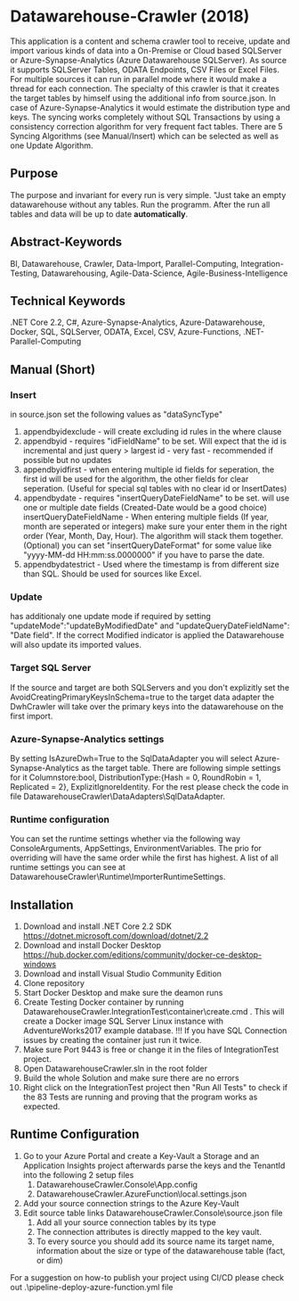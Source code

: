 # Datawarehouse-Crawler (2018)
This application is a content and schema crawler tool to receive, update and import various kinds of data into a On-Premise or Cloud based SQLServer or Azure-Synapse-Analytics (Azure Datawarehouse SQLServer). As source it supports SQLServer Tables, ODATA Endpoints, CSV Files or Excel Files. For multiple sources it can run in parallel mode where it would make a thread for each connection. The specialty of this crawler is that it creates the target tables by himself using the additional info from source.json. In case of Azure-Synapse-Analytics it would estimate the distribution type and keys. The syncing works completely without SQL Transactions by using a consistency correction algorithm for very frequent fact tables. There are 5 Syncing Algorithms (see Manual/Insert) which can be selected as well as one Update Algorithm. 

## Purpose
The purpose and invariant for every run is very simple. "Just take an empty datawarehouse without any tables. Run the programm. After the run all tables and data will be up to date __automatically__.

## Abstract-Keywords
BI, Datawarehouse, Crawler, Data-Import, Parallel-Computing, Integration-Testing, Datawarehousing, Agile-Data-Science, Agile-Business-Intelligence

## Technical Keywords
.NET Core 2.2, C#, Azure-Synapse-Analytics, Azure-Datawarehouse, Docker, SQL, SQLServer, ODATA, Excel, CSV, Azure-Functions, .NET-Parallel-Computing

## Manual (Short)

### Insert
in source.json set the following values as "dataSyncType"
1. appendbyidexclude - will create excluding id rules in the where clause
2. appendbyid - requires "idFieldName" to be set. Will expect that the id is incremental and just query > largest id - very fast - recommended if possible but no updates
3. appendbyidfirst - when entering multiple id fields for seperation, the first id will be used for the algorithm, the other fields for clear seperation. (Useful for special sql tables with no clear id or InsertDates)
4. appendbydate - requires "insertQueryDateFieldName" to be set. will use one or multiple date fields (Created-Date would be a good choice) insertQueryDateFieldName - When entering multiple fields (If year, month are seperated or integers) make sure your enter them in the right order (Year, Month, Day, Hour). The algorithm will stack them together. (Optional) you can set "insertQueryDateFormat" for some value like "yyyy-MM-dd HH:mm:ss.0000000" if you have to parse the date.
5. appendbydatestrict - Used where the timestamp is from different size than SQL. Should be used for sources like Excel.

### Update

has additionaly one update mode if required by setting "updateMode":"updateByModifiedDate" and "updateQueryDateFieldName": "Date field". If the correct Modified indicator is applied the Datawarehouse will also update its imported values.
	
### Target SQL Server 
If the source and target are both SQLServers and you don't explizitly  set the AvoidCreatingPrimaryKeysInSchema=true to the target data adapter the DwhCrawler will take over the primary keys into the datawarehouse on the first import.

### Azure-Synapse-Analytics settings
By setting IsAzureDwh=True to the SqlDataAdapter you will select Azure-Synapse-Analytics as the target table. 
There are following simple settings for it Columnstore:bool, DistributionType:{Hash = 0, RoundRobin = 1, Replicated = 2}, ExplizitIgnoreIdentity.
For the rest please check the code in file DatawarehouseCrawler\DataAdapters\SqlDataAdapter. 

### Runtime configuration
You can set the runtime settings whether via the following way ConsoleArguments, AppSettings, EnvironmentVariables. The prio for overriding will have the same order while the first has highest.
A list of all runtime settings you can see at DatawarehouseCrawler\Runtime\ImporterRuntimeSettings.

## Installation
1. Download and install .NET Core 2.2 SDK https://dotnet.microsoft.com/download/dotnet/2.2 
2. Download and install Docker Desktop https://hub.docker.com/editions/community/docker-ce-desktop-windows
3. Download and install Visual Studio Community Edition
3. Clone repository
4. Start Docker Desktop and make sure the deamon runs
5. Create Testing Docker container by running DatawarehouseCrawler.IntegrationTest\container\create.cmd . This will create a Docker image SQL Server Linux instance with AdventureWorks2017 example database. !!! If you have SQL Connection issues by creating the container just run it twice.
6. Make sure Port 9443 is free or change it in the files of IntegrationTest project. 
7. Open DatawarehouseCrawler.sln in the root folder
8. Build the whole Solution and make sure there are no errors
9. Right click on the IntegrationTest project then "Run All Tests" to check if the 83 Tests are running and proving that the program works as expected. 

## Runtime Configuration
1. Go to your Azure Portal and create a Key-Vault a Storage and an Application Insights project afterwards parse the keys and the TenantId into the following 2 setup files 
	1. DatawarehouseCrawler.Console\App.config
	2. DatawarehouseCrawler.AzureFunction\local.settings.json
2. Add your source connection strings to the Azure Key-Vault
3. Edit source table links DatawarehouseCrawler.Console\source.json file 
	1. Add all your source connection tables by its type
	2. The connection attributes is directly mapped to the key vault.
	3. To every source you should add its source name its target name, information about the size or type of the datawarehouse table (fact, or dim) 

For a suggestion on how-to publish your project using CI/CD please check out .\pipeline-deploy-azure-function.yml file
